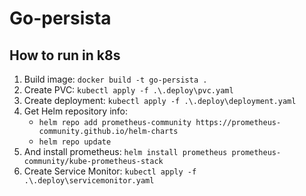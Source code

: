 # Go-persista

## How to run in k8s

1. Build image: `docker build -t go-persista .`
2. Create PVC: `kubectl apply -f .\.deploy\pvc.yaml`
3. Create deployment: `kubectl apply -f .\.deploy\deployment.yaml`
4. Get Helm repository info:
    - `helm repo add prometheus-community https://prometheus-community.github.io/helm-charts`
    - `helm repo update`
5. And install prometheus: `helm install prometheus prometheus-community/kube-prometheus-stack`
6. Create Service Monitor: `kubectl apply -f .\.deploy\servicemonitor.yaml`

